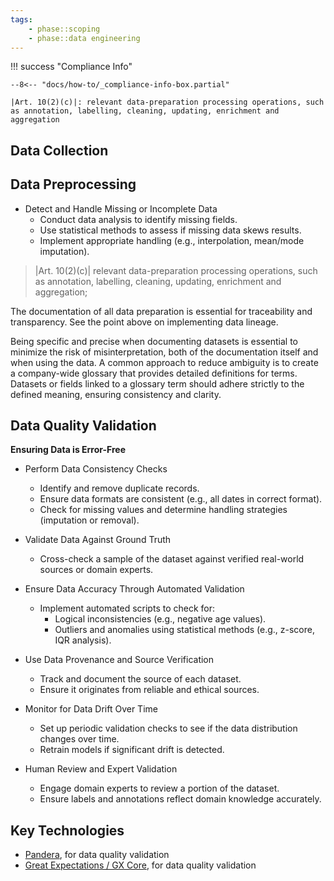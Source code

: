```yaml
---
tags:
    - phase::scoping
    - phase::data engineering
---
```


!!! success "Compliance Info"

    --8<-- "docs/how-to/_compliance-info-box.partial"

    |Art. 10(2)(c)|: relevant data-preparation processing operations, such as annotation, labelling, cleaning, updating, enrichment and aggregation

## Data Collection

## Data Preprocessing

- Detect and Handle Missing or Incomplete Data
    -   Conduct data analysis to identify missing fields.
    -   Use statistical methods to assess if missing data skews results.
    -   Implement appropriate handling (e.g., interpolation, mean/mode imputation).

> |Art. 10(2)(c)| relevant data-preparation processing operations, such as annotation, labelling, cleaning, updating, enrichment and aggregation;

The documentation of all data preparation is essential for traceability and transparency. See the point above on implementing data lineage.

Being specific and precise when documenting datasets is essential to minimize the risk of misinterpretation, both of the documentation itself and when using the data. A common approach to reduce ambiguity is to create a company-wide glossary that provides detailed definitions for terms. Datasets or fields linked to a glossary term should adhere strictly to the defined meaning, ensuring consistency and clarity.

## Data Quality Validation

**Ensuring Data is Error-Free**

-   Perform Data Consistency Checks
    -   Identify and remove duplicate records.
    -   Ensure data formats are consistent (e.g., all dates in correct format).
    -   Check for missing values and determine handling strategies (imputation or removal).

-   Validate Data Against Ground Truth
    -   Cross-check a sample of the dataset against verified real-world sources or domain experts.

-   Ensure Data Accuracy Through Automated Validation
    -   Implement automated scripts to check for:
        -   Logical inconsistencies (e.g., negative age values).
        -   Outliers and anomalies using statistical methods (e.g., z-score, IQR analysis).

-   Use Data Provenance and Source Verification
    -   Track and document the source of each dataset.
    -   Ensure it originates from reliable and ethical sources.

-   Monitor for Data Drift Over Time
    -   Set up periodic validation checks to see if the data distribution changes over time.
    -   Retrain models if significant drift is detected.

-   Human Review and Expert Validation
    -   Engage domain experts to review a portion of the dataset.
    -   Ensure labels and annotations reflect domain knowledge accurately.

## Key Technologies

-   [Pandera](https://pandera.readthedocs.io/en/stable/), for data quality validation
-   [Great Expectations / GX Core](https://docs.greatexpectations.io/docs/core/introduction/), for data quality validation
